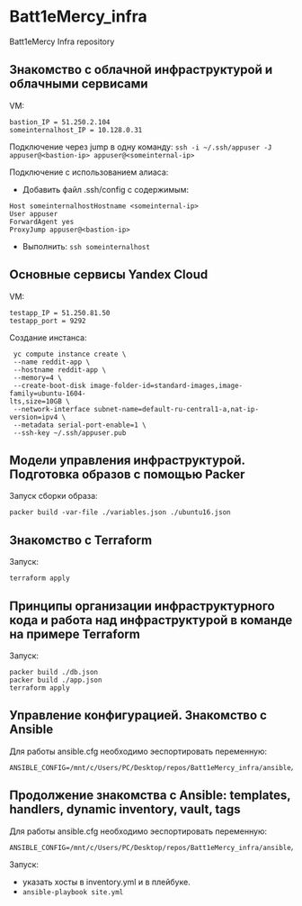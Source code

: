# Batt1eMercy_infra
Batt1eMercy Infra repository  

## Знакомство с облачной инфраструктурой и облачными сервисами
VM:
```
bastion_IP = 51.250.2.104
someinternalhost_IP = 10.128.0.31
```
Подключение через jump в одну команду: `ssh -i ~/.ssh/appuser -J appuser@<bastion-ip> appuser@<someinternal-ip>  `
  
Подключение с использованием алиаса: 
* Добавить файл .ssh/config c содержимым:
```
Host someinternalhostHostname <someinternal-ip>    
User appuser    
ForwardAgent yes  
ProxyJump appuser@<bastion-ip>
```
* Выполнить: `ssh someinternalhost`
  
## Основные сервисы Yandex Cloud
VM:
```
testapp_IP = 51.250.81.50
testapp_port = 9292
```
Создание инстанса:  
```
 yc compute instance create \
 --name reddit-app \
 --hostname reddit-app \
 --memory=4 \
 --create-boot-disk image-folder-id=standard-images,image-family=ubuntu-1604-
lts,size=10GB \
 --network-interface subnet-name=default-ru-central1-a,nat-ip-version=ipv4 \
 --metadata serial-port-enable=1 \
 --ssh-key ~/.ssh/appuser.pub
 ```

## Модели управления инфраструктурой. Подготовка образов с помощью Packer 
  
Запуск сборки образа:  
```
packer build -var-file ./variables.json ./ubuntu16.json
```

## Знакомство с Terraform
  
Запуск:  
```
terraform apply
```

## Принципы организации инфраструктурного кода и работа над инфраструктурой в команде на примере Terraform 
Запуск:  
```
packer build ./db.json  
packer build ./app.json  
terraform apply
```

## Управление конфигурацией. Знакомство с Ansible
Для работы ansible.cfg необходимо эеспортировать переменную:  
```
ANSIBLE_CONFIG=/mnt/c/Users/PC/Desktop/repos/Batt1eMercy_infra/ansible/ansible.cfg
```

## Продолжение знакомства с Ansible: templates, handlers, dynamic inventory, vault, tags  
Для работы ansible.cfg необходимо эеспортировать переменную:  
```
ANSIBLE_CONFIG=/mnt/c/Users/PC/Desktop/repos/Batt1eMercy_infra/ansible/ansible.cfg
```  
Запуск:  
* указать хосты в inventory.yml и в плейбуке.  
* ``` ansible-playbook site.yml ```
